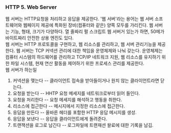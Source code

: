 ### HTTP 5. Web Server

웹 서버는 HTTP요청을 처리하고 응답을 제공한다. '웹 서버'라는 용어는 웹 서버 소프트웨어와 웹페이지 제공에 특화된 장비(컴퓨터와 같은) 양쪽 모두를 가리킨다.
웹 서버는 기능, 형태, 크기가 다양하다. 열 줄짜리 펄 스크립트 웹 서버거 있는가 하면, 50메가바이트짜리 안전한 상용 엔진도 있다.
<br>
웹 서버는 HTTP 프로토콜을 구현하고, 웹 리소스를 관리하고, 웹 서버 관리기능을 제공한다.
웹 서버는 TCP 커넥션 관리에 대한 책임을 운영체제와 나눠 갖는다. 운영체제는 컴퓨터 시스템의 하드웨어를 관리하고 TCP/IP 네트워크 지원, 웹 리소스를 유지하기 위한 파일 시스템, 현재 연산 활동을 제어하기 위한 프로세스 관리를 제공한다.
<br>
웹 서버가 하는일<br>
1. 커넥션을 맺는다 -- 클라이언트 접속을 받아들이거나 원치 않는 클라이언트라면 닫는다.
2. 요청을 받는다 -- HHTP 요청 메세지를 네트워크로부터 읽어 들인다.
3. 요청을 처리한다 -- 요청 메세지를 해석하고 행동을 취한다.
4. 리소스에 접근한다 -- 메시지에서 지정한 리소스에 접근한다.
5. 응답을 만든다 -- 올바른 헤더를 포함한 HTTP 응답 메시지를 생성.
6. 응답을 보낸다 -- 응답을 클라이언트에게 돌려준다.
7. 트랜잭션을 로그로 남긴다 -- 로그파일에 트랜재션 왈료에 대한 기록을 남김.
<br>

